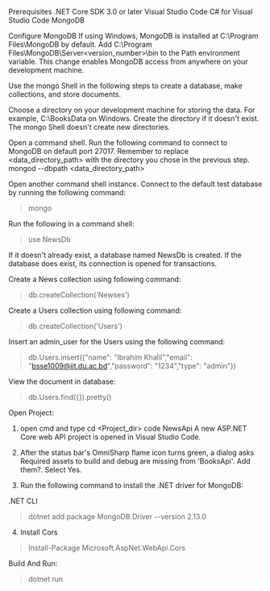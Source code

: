 Prerequisites
.NET Core SDK 3.0 or later
Visual Studio Code
C# for Visual Studio Code
MongoDB


Configure MongoDB
If using Windows, MongoDB is installed at C:\Program Files\MongoDB by default. Add C:\Program Files\MongoDB\Server\<version_number>\bin to the Path environment variable. This change enables MongoDB access from anywhere on your development machine.

Use the mongo Shell in the following steps to create a database, make collections, and store documents.

Choose a directory on your development machine for storing the data. For example, C:\BooksData on Windows. Create the directory if it doesn't exist. The mongo Shell doesn't create new directories.

Open a command shell. Run the following command to connect to MongoDB on default port 27017. Remember to replace <data_directory_path> with the directory you chose in the previous step.
mongod --dbpath <data_directory_path>

Open another command shell instance. Connect to the default test database by running the following command:
> mongo

Run the following in a command shell:
> use NewsDb

If it doesn't already exist, a database named NewsDb is created. If the database does exist, its connection is opened for transactions.

Create a News collection using following command:
> db.createCollection('Newses')

Create a Users collection using following command:
> db.createCollection('Users')

Insert an admin_user for the Users using the following command:
> db.Users.insert({"name": "Ibrahim Khalil","email": "bsse1009@iit.du.ac.bd","password": "1234","type": "admin"})

View the document in database:
> db.Users.find({}).pretty()


Open Project:
1. open cmd and type
    cd <Project_dir>
    code NewsApi
    A new ASP.NET Core web API project is opened in Visual Studio Code.

2. After the status bar's OmniSharp flame icon turns green, a dialog asks Required assets to build and debug are missing from 'BooksApi'. Add them?. Select Yes.

3. Run the following command to install the .NET driver for MongoDB:

.NET CLI

> dotnet add package MongoDB.Driver --version 2.13.0

4. Install Cors
> Install-Package Microsoft.AspNet.WebApi.Cors


Build And Run:
> dotnet run